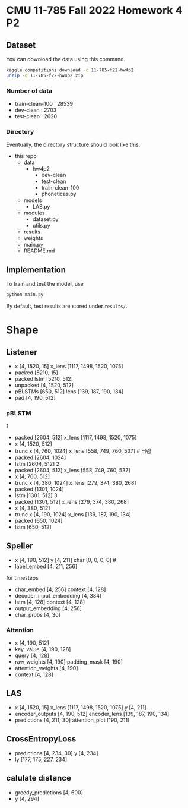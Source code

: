 # CMU 11-785 Fall 2022 Homework 4 P2

## Dataset

You can download the data using this command.

```bash
kaggle competitions download -c 11-785-f22-hw4p2
unzip -q 11-785-f22-hw4p2.zip
```
### Number of data
- train-clean-100 : 28539
- dev-clean : 2703
- test-clean : 2620

### Directory
Eventually, the directory structure should look like this:

* this repo
  * data
    * hw4p2
      * dev-clean
      * test-clean
      * train-clean-100
      * phonetices.py
  * models
    * LAS.py
  * modules
    * dataset.py
    * utils.py
  * results
  * weights
  * main.py
  * README.md

## Implementation

To train and test the model, use

```bash
python main.py 
```
By default, test results are stored under `results/`.

# Shape

## Listener
- x [4, 1520, 15] x_lens [1117, 1498, 1520, 1075]
- packed       [5210, 15]
- packed lstm  [5210, 512]
- unpacked     [4, 1520, 512]
- pBLSTMs [650, 512] lens [139, 187, 190, 134]
- pad [4, 190, 512]

### pBLSTM 
1
- packed [2604, 512] x_lens [1117, 1498, 1520, 1075]
- x [4, 1520, 512]
- trunc x [4, 760, 1024] x_lens [558, 749, 760, 537] # 버림
- packed [2604, 1024]
- lstm [2604, 512]
2
- packed [2604, 512] x_lens [558, 749, 760, 537]
- x [4, 760, 512]
- trunc x [4, 380, 1024] x_lens [279, 374, 380, 268]
- packed [1301, 1024]
- lstm [1301, 512]
3
- packed [1301, 512] x_lens [279, 374, 380, 268]
- x [4, 380, 512]
- trunc x [4, 190, 1024] x_lens [139, 187, 190, 134]
- packed [650, 1024]
- lstm [650, 512]

## Speller
- x [4, 190, 512] y [4, 211] char [0, 0, 0, 0] # <sos>
- label_embed [4, 211, 256] 

for timesteps
- char_embed              [4, 256] context [4, 128] 
- decoder_input_embedding [4, 384]
- lstm                    [4, 128] context [4, 128]
- output_embedding        [4, 256]
- char_probs              [4, 30]

### Attention
- x                 [4, 190, 512]
- key, value        [4, 190, 128]
- query             [4, 128]
- raw_weights       [4, 190] padding_mask [4, 190]
- attention_weights [4, 190]
- context           [4, 128]

## LAS
- x [4, 1520, 15] x_lens [1117, 1498, 1520, 1075] y [4, 211]
- encoder_outputs [4, 190, 512] encoder_lens [139, 187, 190, 134]
- predictions [4, 211, 30] attention_plot [190, 211]

## CrossEntropyLoss
- predictions [4, 234, 30] y [4, 234]
- ly [177, 175, 227, 234]

## calulate distance
- greedy_predictions [4, 600]
- y                  [4, 294]
